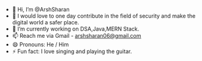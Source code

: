 - 👋 Hi, I’m @ArshSharan
- 👀 I would love to one day contribute in the field of security and make the digital world a safer place.
- 🌱 I’m currently working on DSA,Java,MERN Stack.
- 📫 Reach me via Gmail - arshsharan06@gmail.com
- 😄 Pronouns: He / Him
- ⚡ Fun fact: I love singing and playing the guitar.

<!---
ArshSharan/ArshSharan is a ✨ special ✨ repository because its `README.md` (this file) appears on your GitHub profile.
You can click the Preview link to take a look at your changes.
--->
